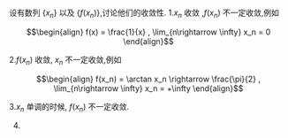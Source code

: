 ###
设有数列 $\{x_n\}$ 以及 $\{f(x_n)\}$,讨论他们的收敛性.
1.$x_n$ 收敛 ,$f(x_n)$ 不一定收敛,例如

$$\begin{align}
    f(x) = \frac{1}{x} , \lim_{n\rightarrow \infty} x_n = 0
\end{align}$$

2.$f(x_n)$ 收敛, $x_n$ 不一定收敛,例如

$$\begin{align}
    f(x_n) = \arctan x_n \rightarrow \frac{\pi}{2} , \lim_{n\rightarrow \infty} x_n = +\infty
\end{align}$$

3.$x_n$ 单调的时候, $f(x_n)$ 不一定收敛.

4.